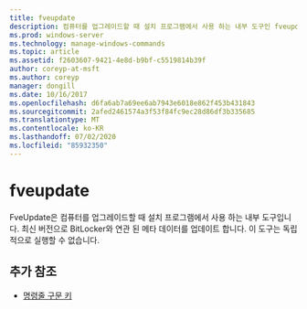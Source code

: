 ```yaml
---
title: fveupdate
description: 컴퓨터를 업그레이드할 때 설치 프로그램에서 사용 하는 내부 도구인 fveupdate tool에 대 한 참조 문서입니다.
ms.prod: windows-server
ms.technology: manage-windows-commands
ms.topic: article
ms.assetid: f2603607-9421-4e8d-b9bf-c5519814b39f
author: coreyp-at-msft
ms.author: coreyp
manager: dongill
ms.date: 10/16/2017
ms.openlocfilehash: d6fa6ab7a69ee6ab7943e6018e862f453b431843
ms.sourcegitcommit: 2afed2461574a3f53f84fc9ec28d86df3b335685
ms.translationtype: MT
ms.contentlocale: ko-KR
ms.lasthandoff: 07/02/2020
ms.locfileid: "85932350"
---
```

# <a name="fveupdate"></a>fveupdate

FveUpdate은 컴퓨터를 업그레이드할 때 설치 프로그램에서 사용 하는 내부 도구입니다. 최신 버전으로 BitLocker와 연관 된 메타 데이터를 업데이트 합니다. 이 도구는 독립적으로 실행할 수 없습니다.

## <a name="additional-references"></a>추가 참조

- [명령줄 구문 키](command-line-syntax-key.md)
